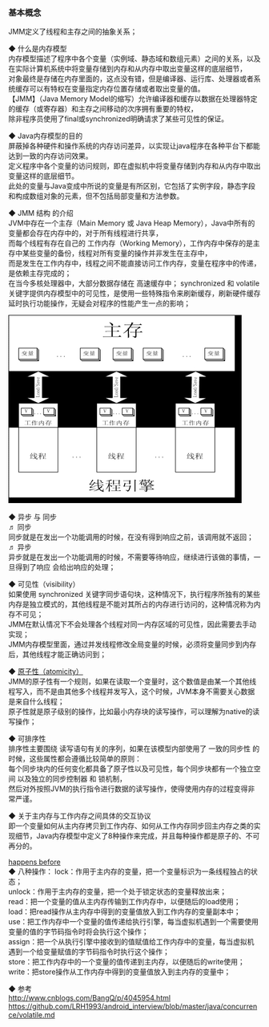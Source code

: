 ### 基本概念

JMM定义了线程和主存之间的抽象关系；  

◆ 什么是内存模型  
内存模型描述了程序中各个变量（实例域、静态域和数组元素）之间的关系，以及在实际计算机系统中将变量存储到内存和从内存中取出变量这样的底层细节，  
对象最终是存储在内存里面的，这点没有错，但是编译器、运行库、处理器或者系统缓存可以有特权在变量指定内存位置存储或者取出变量的值。  
【JMM】（Java Memory Model的缩写）允许编译器和缓存以数据在处理器特定的缓存（或寄存器）和主存之间移动的次序拥有重要的特权，  
除非程序员使用了final或synchronized明确请求了某些可见性的保证。  

◆ Java内存模型的目的  
屏蔽掉各种硬件和操作系统的内存访问差异，以实现让java程序在各种平台下都能达到一致的内存访问效果。  
定义程序中各个变量的访问规则，即在虚拟机中将变量存储到内存和从内存中取出变量这样的底层细节。  
此处的变量与Java变成中所说的变量是有所区别，它包括了实例字段，静态字段和构成数组对象的元素，但不包括局部变量和方法参数。  

◆ JMM 结构 的介绍  
JVM中存在一个主存（Main Memory 或 Java Heap Memory），Java中所有的变量都会存在内存中的，对于所有线程进行共享，  
而每个线程有存在自己的 工作内存（Working Memory），工作内存中保存的是主存中某些变量的备份，线程对所有变量的操作并非发生在主存中，  
而是发生在工作内存中，线程之间不能直接访问工作内存，变量在程序中的传递，是依赖主存完成的；  
在当今多核处理器中，大部分数据存储在 高速缓存中；
synchronized 和 volatile 关键字提供内存模型中的可见性，是使用一些特殊指令来刷新缓存，刷新硬件缓存 延时执行功能操作，无疑会对程序的性能产生一点的影响；  

![JMM 结构 的简单分析](../ImageFiles/JMM_001.gif)  


◆ 异步 与 同步   
♬ 同步  
同步就是在发出一个功能调用的时候，在没有得到响应之前，该调用就不返回；  
♬ 异步  
异步就是在发出一个功能调用的时候，不需要等待响应，继续进行该做的事情，一旦得到了响应 会给出响应的处理；  

◆ 可见性（visibility）  
如果使用 synchronized 关键字同步语句块，这种情况下，执行程序所独有的某些内存是独立模式的，其他线程是不能对其所占的内存进行访问的，这种情况称为内存不可见；  
JMM在默认情况下不会处理各个线程对同一内存区域的可见性，因此需要去手动实现；  
JMM内存模型里面，通过并发线程修改全局变量的时候，必须将变量同步到内存后，其他线程才能正确访问到；  


◆ [原子性（atomicity）](jmm_basic_concept_atomicity.md)  
JMM的原子性有一个规则，如果在读取一个变量时，这个数值是由某一个其他线程写入，而不是由其他多个线程并发写入，这个时候，JVM本身不需要关心数据是来自什么线程；  
原子性就是原子级别的操作，比如最小内存块的读写操作，可以理解为native的读写操作；  


◆ 可排序性  
排序性主要围绕 读写语句有关的序列，如果在该模型内部使用了 一致的同步性 的时候，这些属性都会遵循比较简单的原则：  
每个同步块内的任何变化都具备了原子性以及可见性，每个同步块都有一个独立空间 以及独立的同步控制器 和 锁机制，  
然后对外按照JVM的执行指令进行数据的读写操作，使得使用内存的过程变得非常严谨。  


◆ 关于主内存与工作内存之间具体的交互协议  
即一个变量如何从主内存拷贝到工作内存、如何从工作内存同步回主内存之类的实现细节，Java内存模型中定义了8种操作来完成，并且每种操作都是原子的、不可再分的。

[happens before](jmm_basic_concept_happens_before.md)    
◆ 八种操作：
lock：作用于主内存的变量，把一个变量标识为一条线程独占的状态；  
unlock：作用于主内存的变量，把一个处于锁定状态的变量释放出来；  
read：把一个变量的值从主内存传输到工作内存中，以便随后的load使用；  
load：把read操作从主内存中得到的变量值放入到工作内存的变量副本中；  
use：把工作内存中一个变量的值传递给执行引擎，每当虚拟机遇到一个需要使用变量的值的字节码指令时将会执行这个操作；  
assign：把一个从执行引擎中接收到的值赋值给工作内存中的变量，每当虚拟机遇到一个给变量赋值的字节码指令时执行这个操作；  
store：把工作内存中的一个变量的值传递到主内存，以便随后的write使用；  
write：把store操作从工作内存中得到的变量值放入到主内存的变量中；  

◆ 参考  
http://www.cnblogs.com/BangQ/p/4045954.html  
https://github.com/LRH1993/android_interview/blob/master/java/concurrence/volatile.md  

